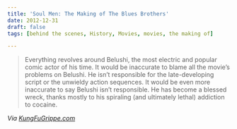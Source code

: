 ```yaml
---
title: 'Soul Men: The Making of The Blues Brothers'
date: 2012-12-31
draft: false
tags: [behind the scenes, History, Movies, movies, the making of]

---
```


> Everything revolves around Belushi, the most electric and popular comic actor of his time. It would be inaccurate to blame all the movie’s problems on Belushi. He isn’t responsible for the late-developing script or the unwieldy action sequences. It would be even more inaccurate to say Belushi isn’t responsible. He has become a blessed wreck, thanks mostly to his spiraling (and ultimately lethal) addiction to cocaine.

_Via [KungFuGrippe.com](http://www.kungfugrippe.com/day/2012/12/31)_